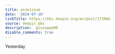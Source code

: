 ```yaml
---
title: wineissue
date: '2024-07-10'
linkTitle: https://bbs.deepin.org/en/post/273966
source: deepin_bbs
description:  giuseppe00 
disable_comments: true
---
```

Yesterday 
